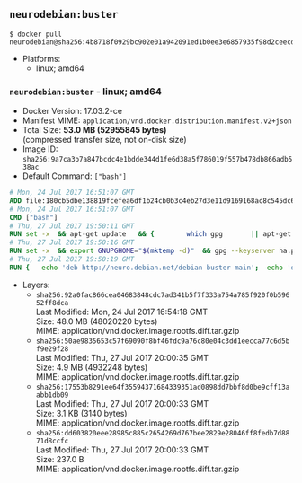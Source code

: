 ## `neurodebian:buster`

```console
$ docker pull neurodebian@sha256:4b8718f0929bc902e01a942091ed1b0ee3e6857935f98d2ceecda256fd405f85
```

-	Platforms:
	-	linux; amd64

### `neurodebian:buster` - linux; amd64

-	Docker Version: 17.03.2-ce
-	Manifest MIME: `application/vnd.docker.distribution.manifest.v2+json`
-	Total Size: **53.0 MB (52955845 bytes)**  
	(compressed transfer size, not on-disk size)
-	Image ID: `sha256:9a7ca3b7a847bcdc4e1bdde344d1fe6d38a5f786019f557b478db866adb538ac`
-	Default Command: `["bash"]`

```dockerfile
# Mon, 24 Jul 2017 16:51:07 GMT
ADD file:180cb5dbe138819fcefea6df1b24cb0b3c4eb27d3e11d9169168ac8c545dc6a4 in / 
# Mon, 24 Jul 2017 16:51:07 GMT
CMD ["bash"]
# Thu, 27 Jul 2017 19:50:11 GMT
RUN set -x 	&& apt-get update 	&& { 		which gpg 		|| apt-get install -y --no-install-recommends gnupg2 		|| apt-get install -y --no-install-recommends gnupg 	; } 	&& { 		gpg --version | grep -q '^gpg (GnuPG) 1\.' 		|| apt-get install -y --no-install-recommends dirmngr 	; } 	&& rm -rf /var/lib/apt/lists/*
# Thu, 27 Jul 2017 19:50:16 GMT
RUN set -x 	&& export GNUPGHOME="$(mktemp -d)" 	&& gpg --keyserver ha.pool.sks-keyservers.net --recv-keys DD95CC430502E37EF840ACEEA5D32F012649A5A9 	&& gpg --export DD95CC430502E37EF840ACEEA5D32F012649A5A9 > /etc/apt/trusted.gpg.d/neurodebian.gpg 	&& rm -rf "$GNUPGHOME" 	&& apt-key list | grep neurodebian
# Thu, 27 Jul 2017 19:50:19 GMT
RUN { 	echo 'deb http://neuro.debian.net/debian buster main'; 	echo 'deb http://neuro.debian.net/debian data main'; 	echo '#deb-src http://neuro.debian.net/debian-devel buster main'; } > /etc/apt/sources.list.d/neurodebian.sources.list
```

-	Layers:
	-	`sha256:92a0fac866cea04683848cdc7ad341b5f7f333a754a785f920f0b59652ff8dca`  
		Last Modified: Mon, 24 Jul 2017 16:54:18 GMT  
		Size: 48.0 MB (48020220 bytes)  
		MIME: application/vnd.docker.image.rootfs.diff.tar.gzip
	-	`sha256:50ae9835653c57f69090f8bf46fdc9a76c80e04c3dd1eecca77c6d5bf9e29f28`  
		Last Modified: Thu, 27 Jul 2017 20:00:35 GMT  
		Size: 4.9 MB (4932248 bytes)  
		MIME: application/vnd.docker.image.rootfs.diff.tar.gzip
	-	`sha256:17553b8291ee64f35594371684339351ad0898dd7bbf8d0be9cff13aabb1db09`  
		Last Modified: Thu, 27 Jul 2017 20:00:33 GMT  
		Size: 3.1 KB (3140 bytes)  
		MIME: application/vnd.docker.image.rootfs.diff.tar.gzip
	-	`sha256:dd603820eee28985c885c2654269d767bee2829e28046ff8fedb7d8871d8ccfc`  
		Last Modified: Thu, 27 Jul 2017 20:00:33 GMT  
		Size: 237.0 B  
		MIME: application/vnd.docker.image.rootfs.diff.tar.gzip
